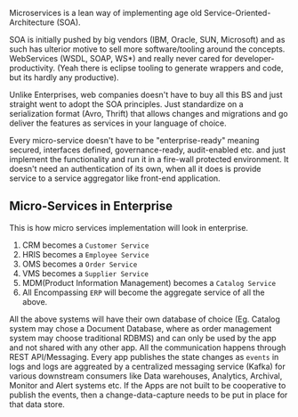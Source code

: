 Microservices is a lean way of implementing age old Service-Oriented-Architecture (SOA).

SOA is initially pushed by big vendors (IBM, Oracle, SUN, Microsoft) and as such has ulterior motive to sell more software/tooling around the concepts.  WebServices (WSDL, SOAP, WS*) and really never cared for developer-productivity. (Yeah there is eclipse tooling to generate wrappers and code, but its hardly any productive).

Unlike Enterprises, web companies doesn't have to buy all this BS and just straight went to adopt the SOA principles.  Just standardize on a serialization format (Avro, Thrift) that allows changes and migrations and go deliver the features as services in your language of choice.  

Every micro-service doesn't have to  be "enterprise-ready" meaning secured, interfaces defined, governance-ready, audit-enabled etc. and just implement the functionality and run it in a fire-wall protected environment.  It doesn't need an authentication of its own, when all it does is provide service to a service aggregator like front-end application.

Micro-Services in Enterprise
----------------------------
This is how micro services implementation will look in enterprise.

1. CRM becomes a `Customer Service`
2. HRIS becomes a `Employee Service`
3. OMS becomes a `Order Service`
4. VMS becomes a `Supplier Service`
5. MDM(Product Information Management) becomes a `Catalog Service`
6. All Encompassing `ERP` will become the aggregate service of all the above.

All the above systems will have their own database of choice (Eg. Catalog system may chose a Document Database, where as order management system may choose traditional RDBMS) and can only be used by the app and not shared with any other app.  All the communication happens through REST API/Messaging.  Every app publishes the state changes as `events` in logs and logs are aggreated by a centralized messaging service (Kafka) for various downstream consumers like Data warehouses, Analytics, Archival, Monitor and Alert systems etc. If the Apps are not built to be cooperative to publish the events, then a change-data-capture needs to be put in place for that data store.
